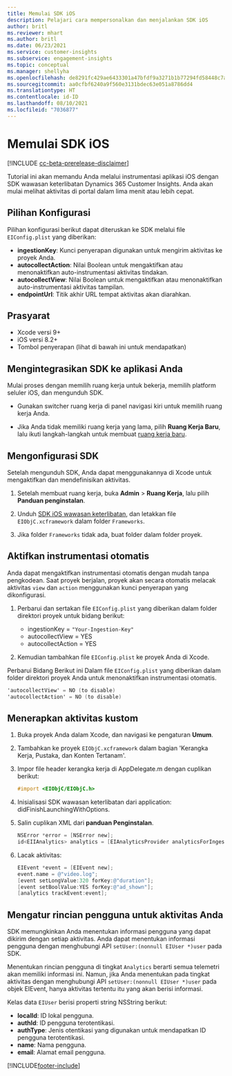 ```yaml
---
title: Memulai SDK iOS
description: Pelajari cara mempersonalkan dan menjalankan SDK iOS
author: britl
ms.reviewer: mhart
ms.author: britl
ms.date: 06/23/2021
ms.service: customer-insights
ms.subservice: engagement-insights
ms.topic: conceptual
ms.manager: shellyha
ms.openlocfilehash: de8291fc429ae6433301a47bfdf9a3271b1b77294fd58448c7aa6bd0783edc97
ms.sourcegitcommit: aa0cfbf6240a9f560e3131bdec63e051a8786dd4
ms.translationtype: HT
ms.contentlocale: id-ID
ms.lasthandoff: 08/10/2021
ms.locfileid: "7036877"
---
```

# <a name="get-started-with-the-ios-sdk"></a>Memulai SDK iOS

[!INCLUDE [cc-beta-prerelease-disclaimer](includes/cc-beta-prerelease-disclaimer.md)]

Tutorial ini akan memandu Anda melalui instrumentasi aplikasi iOS dengan SDK wawasan keterlibatan Dynamics 365 Customer Insights. Anda akan mulai melihat aktivitas di portal dalam lima menit atau lebih cepat.

## <a name="configuration-options"></a>Pilihan Konfigurasi

Pilihan konfigurasi berikut dapat diteruskan ke SDK melalui file `EIConfig.plist` yang diberikan:

- **ingestionKey**: Kunci penyerapan digunakan untuk mengirim aktivitas ke proyek Anda.
- **autocollectAction**: Nilai Boolean untuk mengaktifkan atau menonaktifkan auto-instrumentasi aktivitas tindakan.
- **autocollectView**: Nilai Boolean untuk mengaktifkan atau menonaktifkan auto-instrumentasi aktivitas tampilan.
- **endpointUrl**: Titik akhir URL tempat aktivitas akan diarahkan.

## <a name="prerequisites"></a>Prasyarat

- Xcode versi 9+
- iOS versi 8.2+
- Tombol penyerapan (lihat di bawah ini untuk mendapatkan)

## <a name="integrate-the-sdk-into-your-application"></a>Mengintegrasikan SDK ke aplikasi Anda

Mulai proses dengan memilih ruang kerja untuk bekerja, memilih platform seluler iOS, dan mengunduh SDK.

- Gunakan switcher ruang kerja di panel navigasi kiri untuk memilih ruang kerja Anda.

- Jika Anda tidak memiliki ruang kerja yang lama, pilih  **Ruang Kerja Baru**, lalu ikuti langkah-langkah untuk membuat [ruang kerja baru](create-workspace.md).

## <a name="configure-the-sdk"></a>Mengonfigurasi SDK

Setelah mengunduh SDK, Anda dapat menggunakannya di Xcode untuk mengaktifkan dan mendefinisikan aktivitas.

1. Setelah membuat ruang kerja, buka **Admin** > **Ruang Kerja**, lalu pilih **Panduan penginstalan**.

1. Unduh [SDK iOS wawasan keterlibatan](https://download.pi.dynamics.com/sdk/EI-SDKs/ei-ios-sdk.zip), dan letakkan file `EIObjC.xcframework` dalam folder `Frameworks`.

1. Jika folder `Frameworks` tidak ada, buat folder dalam folder proyek.

## <a name="enable-auto-instrumentation"></a>Aktifkan instrumentasi otomatis
 
Anda dapat mengaktifkan instrumentasi otomatis dengan mudah tanpa pengkodean. Saat proyek berjalan, proyek akan secara otomatis melacak aktivitas `view` dan `action` menggunakan kunci penyerapan yang dikonfigurasi. 

1. Perbarui dan sertakan file `EIConfig.plist` yang diberikan dalam folder direktori proyek untuk bidang berikut:
    - ingestionKey = `"Your-Ingestion-Key"`
    - autocollectView = YES
    - autocollectAction = YES

2. Kemudian tambahkan file `EIConfig.plist` ke proyek Anda di Xcode. 



Perbarui Bidang Berikut ini Dalam file `EIConfig.plist` yang diberikan dalam folder direktori proyek Anda untuk menonaktifkan instrumentasi otomatis. 

```objectivec
'autocollectView' = NO (to disable)
'autocollectAction' = NO (to disable)
```


## <a name="implement-custom-events"></a>Menerapkan aktivitas kustom

1. Buka proyek Anda dalam Xcode, dan navigasi ke pengaturan **Umum**. 
1. Tambahkan ke proyek `EIObjC.xcframework` dalam bagian 'Kerangka Kerja, Pustaka, dan Konten Tertanam'.

1. Impor file header kerangka kerja di AppDelegate.m dengan cuplikan berikut:

    ```objectivec
    #import <EIObjC/EIObjC.h>
    ```

1. Inisialisasi SDK wawasan keterlibatan dari application: didFinishLaunchingWithOptions.
1. Salin cuplikan XML dari **panduan Penginstalan**.

    ```objectivec
    NSError *error = [NSError new];
    id<EIIAnalytics> analytics = [EIAnalyticsProvider analyticsForIngestionKey:nil error:&error];
    ```

1. Lacak aktivitas:

    ```objectivec
    EIEvent *event = [EIEvent new];
    event.name = @"video.log";
    [event setLongValue:320 forKey:@"duration"];
    [event setBoolValue:YES forKey:@"ad_shown"];
    [analytics trackEvent:event];
    ```

## <a name="set-user-details-for-your-event"></a>Mengatur rincian pengguna untuk aktivitas Anda

SDK memungkinkan Anda menentukan informasi pengguna yang dapat dikirim dengan setiap aktivitas. Anda dapat menentukan informasi pengguna dengan menghubungi API `setUser:(nonnull EIUser *)user` pada SDK.

Menentukan rincian pengguna di tingkat `Analytics` berarti semua telemetri akan memiliki informasi ini. Namun, jika Anda menentukan pada tingkat aktivitas dengan menghubungi API `setUser:(nonnull EIUser *)user` pada objek EIEvent, hanya aktivitas tertentu itu yang akan berisi informasi.

Kelas data `EIUser` berisi properti string NSString berikut:

- **localId**: ID lokal pengguna.
- **authId**: ID pengguna terotentikasi.
- **authType**: Jenis otentikasi yang digunakan untuk mendapatkan ID pengguna terotentikasi.
- **name**: Nama pengguna.
- **email**: Alamat email pengguna.


[!INCLUDE[footer-include](../includes/footer-banner.md)]
